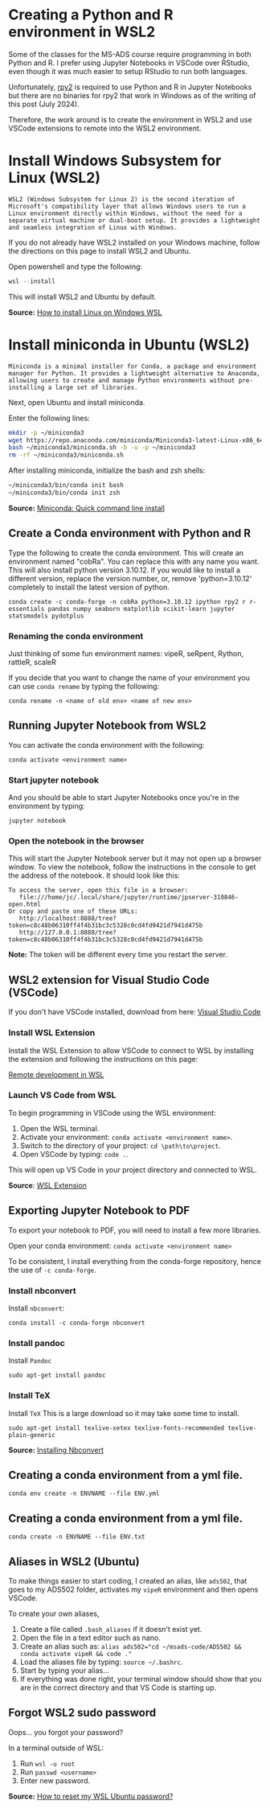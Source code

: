 # Creating a Python and R environment in WSL2

Some of the classes for the MS-ADS course require programming in both Python and R. I prefer using Jupyter Notebooks in VSCode over RStudio, even though it was much easier to setup RStudio to run both languages.

Unfortunately, [rpy2](https://rpy2.github.io/doc/latest/html/introduction.html) is required to use Python and R in Jupyter Notebooks but there are no binaries for rpy2 that work in Windows as of the writing of this post (July 2024).

Therefore, the work around is to create the environment in WSL2 and use VSCode extensions to remote into the WSL2 environment.

# Install Windows Subsystem for Linux (WSL2)

```text
WSL2 (Windows Subsystem for Linux 2) is the second iteration of Microsoft's compatibility layer that allows Windows users to run a Linux environment directly within Windows, without the need for a separate virtual machine or dual-boot setup. It provides a lightweight and seamless integration of Linux with Windows.
```

If you do not already have WSL2 installed on your Windows machine, follow the directions on this page to install WSL2 and Ubuntu.

Open powershell and type the following:

```powershell
wsl --install

```

This will install WSL2 and Ubuntu by default.

**Source:** [How to install Linux on Windows WSL](https://learn.microsoft.com/en-us/windows/wsl/install)

# Install miniconda in Ubuntu (WSL2)

```text
Miniconda is a minimal installer for Conda, a package and environment manager for Python. It provides a lightweight alternative to Anaconda, allowing users to create and manage Python environments without pre-installing a large set of libraries.
```

Next, open Ubuntu and install miniconda.

Enter the following lines:

```bash
mkdir -p ~/miniconda3
wget https://repo.anaconda.com/miniconda/Miniconda3-latest-Linux-x86_64.sh -O ~/miniconda3/miniconda.sh
bash ~/miniconda3/miniconda.sh -b -u -p ~/miniconda3
rm -rf ~/miniconda3/miniconda.sh
```

After installing miniconda, initialize the bash and zsh shells:

```bash
~/miniconda3/bin/conda init bash
~/miniconda3/bin/conda init zsh
```

**Source:** [Miniconda: Quick command line install](https://docs.anaconda.com/miniconda/)

## Create a Conda environment with Python and R


Type the following to create the conda environment. This will create an
environment named "cobRa". You can replace this with any name you want.
This will also install python version 3.10.12. If you would like to install a
different version, replace the version number, or, remove 'python=3.10.12'
completely to install the latest version of python.

```
conda create -c conda-forge -n cobRa python=3.10.12 ipython rpy2 r r-essentials pandas numpy seaborn matplotlib scikit-learn jupyter statsmodels pydotplus
```

### Renaming the conda environment

Just thinking of some fun environment names: vipeR, seRpent, Rython, rattleR, scaleR

If you decide that you want to change the name of your environment you can
use `conda rename` by typing the following:

```
conda rename -n <name of old env> <name of new env>
```

## Running Jupyter Notebook from WSL2

You can activate the conda environment with the following:

```
conda activate <environment name>
```

### Start jupyter notebook

And you should be able to start Jupyter Notebooks once you're in the
environment by typing:

```
jupyter notebook
```

### Open the notebook in the browser

This will start the Jupyter Notebook server but it may not open up a browser
window. To view the notebook, follow the instructions in the console to get
the address of the notebook. It should look like this:

```
To access the server, open this file in a browser:
   file:///home/jc/.local/share/jupyter/runtime/jpserver-310846-open.html
Or copy and paste one of these URLs:
   http://localhost:8888/tree?token=c8c48b06310ff4f4b31bc3c5328c0cd4fd9421d7941d475b
   http://127.0.0.1:8888/tree?token=c8c48b06310ff4f4b31bc3c5328c0cd4fd9421d7941d475b
```

**Note:** The token will be different every time you restart the server.

## WSL2 extension for Visual Studio Code (VSCode)

If you don't have VSCode installed, download from here: [Visual Studio Code](https://code.visualstudio.com/)

### Install WSL Extension

Install the WSL Extension to allow VSCode to connect to WSL by installing the
extension and following the instructions on this page:

[Remote development in WSL](https://code.visualstudio.com/docs/remote/wsl-tutorial)

### Launch VS Code from WSL

To begin programming in VSCode using the WSL environment:

1. Open the WSL terminal.
2. Activate your environment: `conda activate <environment name>`.
3. Switch to the directory of your project: `cd \path\to\project`.
4. Open VSCode by typing: `code .`.

This will open up VS Code in your project directory and connected to WSL.

**Source**: [WSL Extension](https://marketplace.visualstudio.com/items?itemName=ms-vscode-remote.remote-wsl#:~:text=The%20WSL%20extension%20lets%20you,as%20you%20would%20from%20Windows.)

## Exporting Jupyter Notebook to PDF

To export your notebook to PDF, you will need to install a few more libraries.

Open your conda environment: `conda activate <environment name>`

To be consistent, I install everything from the conda-forge repository, hence
the use of `-c conda-forge`.

### Install nbconvert

Install `nbconvert`:

```
conda install -c conda-forge nbconvert
```

### Install pandoc

Install `Pandoc`

```
sudo apt-get install pandoc
```

### Install TeX

Install `TeX`
This is a large download so it may take some time to install.

```
sudo apt-get install texlive-xetex texlive-fonts-recommended texlive-plain-generic
```

**Source:** [Installing Nbconvert](https://nbconvert.readthedocs.io/en/latest/install.html#supported-python-versions)

## Creating a conda environment from a yml file.

```
conda env create -n ENVNAME --file ENV.yml
```

## Creating a conda environment from a yml file.

```
conda create -n ENVNAME --file ENV.txt
```

## Aliases in WSL2 (Ubuntu)

To make things easier to start coding, I created an alias, like `ads502`, that
goes to my ADS502 folder, activates my `vipeR` environment and then opens
VSCode.

To create your own aliases,

1. Create a file called `.bash_aliases` if it doesn't exist yet.
2. Open the file in a text editor such as nano.
3. Create an alias such as: `alias ads502="cd ~/msads-code/ADS502 && conda activate vipeR && code ."`
4. Load the aliases file by typing: `source ~/.bashrc`.
5. Start by typing your alias...
6. If everything was done right, your terminal window should show that you are in the correct directory and that VS Code is starting up.

## Forgot WSL2 sudo password

Oops... you forgot your password?

In a terminal outside of WSL:

1. Run `wsl -u root`
2. Run `passwd <username>`
3. Enter new password.

**Source:** [How to reset my WSL Ubuntu password?](https://github.com/junclemente/MSADS-MISC/tree/main/502)
